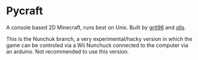 Pycraft
=======

A console based 2D Minecraft, runs best on Unix. Built by [grit96](//github.com/grit96) and [olls](//github.com/olls).

This is the Nunchuk branch, a very experimental/hacky version in which the game can be controled via a Wii Nunchuck connected to the computer via an arduino. Not recommended to use this version.
